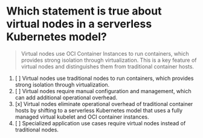 # Which statement is true about virtual nodes in a serverless Kubernetes model?

> Virtual nodes use OCI Container Instances to run containers, which provides strong isolation through virtualization. This is a key feature of virtual nodes and distinguishes them from traditional container hosts.

1. [ ] Virtual nodes use traditional nodes to run containers, which provides strong isolation through virtualization.
1. [ ] Virtual nodes require manual configuration and management, which can add additional operational overhead.
1. [x] Virtual nodes eliminate operational overhead of traditional container hosts by shifting to a serverless Kubernetes model that uses a fully managed virtual kubelet and OCI container instances.
1. [ ] Specialized application use cases require virtual nodes instead of traditional nodes.